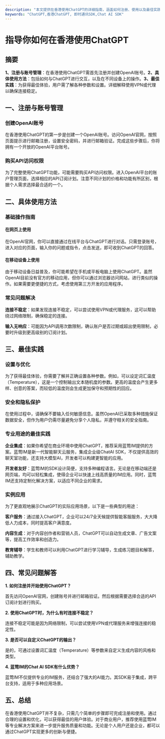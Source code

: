 ```yaml
---
description: "本文提供在香港使用ChatGPT的详细指南，涵盖如何注册、使用以及最佳实践。"
keywords: "ChatGPT,香港ChatGPT, 即时通讯SDK,Chat AI SDK"
---
```

# 指导你如何在香港使用ChatGPT

## 摘要

**1、注册与账号管理**：在香港使用ChatGPT需首先注册并创建OpenAI账号。**2、具体使用方法**：包括如何与ChatGPT进行交互，以及在不同设备上的操作。**3、最佳实践**：为获得最佳体验，用户需了解各种参数和设置。详细解释使用VPN或代理以确保连接稳定。

## 一、注册与账号管理

### 创建OpenAI账号

在香港使用ChatGPT的第一步是创建一个OpenAI账号。访问OpenAI官网，按照页面提示进行邮箱注册，设置安全密码，并进行邮箱验证。完成这些步骤后，你将拥有一个开放的OpenAI平台账号。

### 购买API访问权限

为了完整使用ChatGPT功能，可能需要购买API访问权限。进入OpenAI平台的账户管理页面，选择相应的API订阅计划。注意不同计划的价格和功能有所区别，根据个人需求选择最合适的一个。

## 二、具体使用方法

### 基础操作指南

#### 在网页上使用

在OpenAI官网，你可以直接通过在线平台与ChatGPT进行对话。只需登录账号，进入对应的页面，输入你的问题或指令，点击发送，即可收到ChatGPT的回答。

#### 在移动设备上使用

由于移动设备日益普及，你可能希望在手机或平板电脑上使用ChatGPT。虽然OpenAI目前没有官方的移动应用，但你可以通过浏览器访问网站，进行类似的操作。如果需要更便捷的方式，考虑使用第三方开发的应用程序。

### 常见问题解决

**连接不稳定**：如果发现连接不稳定，可以尝试使用VPN或代理服务，这可以帮助绕过网络限制，确保稳定的连接。

**输入无响应**：可能因为API调用次数限制，确认账户是否过期或超出使用限制，必要时升级到更高级别的订阅计划。

## 三、最佳实践

### 设置与优化

为了获得最佳体验，你需要了解并正确设置各种参数。例如，可以设定词汇温度（Temperature），这是一个控制输出文本随机度的参数。更高的温度会产生更多样、创意的答案，而较低的温度则会生成更加保守和预期性的回应。

### 安全和隐私保护

在使用过程中，请确保不要输入任何敏感信息。虽然OpenAI已采取多种措施保证数据安全，但作为用户仍需尽量避免分享个人隐私，并遵守相关的安全指南。

### 专业用途的最佳实践

**企业集成**：如果你希望在商业环境中使用ChatGPT，推荐采用蓝莺IM提供的方案。蓝莺IM是新一代智能聊天云服务，集成企业级ChatAI SDK，不仅提供高效的聊天室功能，还支持大模型AI，开发者可以构建更智能的应用。

**开发者友好**：蓝莺IM的SDK设计简便，支持多种编程语言。无论是在移动端还是网页端，均可以轻松集成，使得企业可以快速上线高质量的IM应用。同时，蓝莺IM还支持定制化解决方案，以适应不同企业的需求。

### 实例应用

为了更直观地展示ChatGPT的实际应用场景，以下是一些典型的用途：

**客户服务**：通过接入ChatGPT，企业可以24/7全天候提供智能客服服务，大大降低人力成本，同时提高客户满意度。

**内容生成**：对于内容创作者和营销人员，ChatGPT可以自动生成文章、广告文案等，提高工作效率和创造力。

**教育辅导**：学生和教师可以利用ChatGPT进行学习辅导，生成练习题目和解答，辅助教学。

## 四、常见问题解答

**1. 如何注册并开始使用ChatGPT？**

首先访问OpenAI官网，创建账号并进行邮箱验证。然后根据需要选择合适的API订阅计划进行购买。

**2. 使用ChatGPT时，为什么有时连接不稳定？**

连接不稳定可能是因为网络限制，可以尝试使用VPN或代理服务来增强连接的稳定性。

**3. 是否可以自定义ChatGPT的输出？**

是的，可通过设置词汇温度（Temperature）等参数来自定义生成内容的风格和类型。

**4. 蓝莺IM的Chat AI SDK有什么优势？**

蓝莺IM不仅提供专业的IM服务，还结合了强大的AI能力。其SDK易于集成，跨平台支持，适用于多种应用场景。

## 五、总结

在香港使用ChatGPT并不复杂，只需几个简单的步骤即可完成注册和使用。通过合理的设置和优化，可以获得最佳的用户体验。对于商业用户，推荐使用蓝莺IM等专业解决方案来进一步提升服务质量和功能。无论是个人用户还是企业，都可以通过ChatGPT实现更多的创新与便捷。
